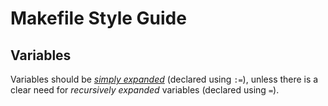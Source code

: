 # Makefile Style Guide

## Variables

Variables should be [_simply
expanded_](https://www.gnu.org/software/make/manual/html_node/Flavors.html)
(declared using `:=`), unless there is a clear need for _recursively
expanded_ variables (declared using `=`).
